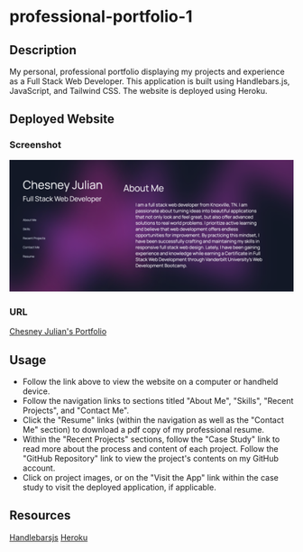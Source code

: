# professional-portfolio-1

## Description

My personal, professional portfolio displaying my projects and experience as a Full Stack Web Developer. This application is built using Handlebars.js, JavaScript, and Tailwind CSS. The website is deployed using Heroku. 

## Deployed Website

### Screenshot 
![Deployed Application](/public/images/DeployedScreenshot.png)
### URL
[Chesney Julian's Portfolio](https://chesneyjulian-a6cc6bf5b71b.herokuapp.com/)
## Usage
- Follow the link above to view the website on a computer or handheld device. 
- Follow the navigation links to sections titled "About Me", "Skills", "Recent Projects", and "Contact Me".
- Click the "Resume" links (within the navigation as well as the "Contact Me" section) to download a pdf copy of my professional resume.
- Within the "Recent Projects" sections, follow the "Case Study" link to read more about the process and content of each project. Follow the "GitHub Repository" link to view the project's contents on my GitHub account.
- Click on project images, or on the "Visit the App" link within the case study to visit the deployed application, if applicable.
## Resources
[Handlebarsjs](https://handlebarsjs.com/)
[Heroku](https://www.heroku.com/platform)